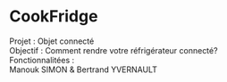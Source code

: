 # CookFridge  
Projet : Objet connecté  
Objectif : Comment rendre votre réfrigérateur connecté?  
Fonctionnalitées :  
Manouk SIMON & Bertrand YVERNAULT  
